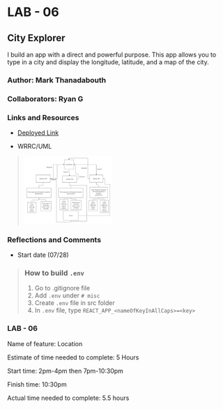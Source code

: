 # LAB - 06

## City Explorer

I build an app with a direct and powerful purpose. This app allows you to type in a city and display the longitude, latitude, and a map of the city.

### Author: Mark Thanadabouth

### Collaborators: Ryan G

### Links and Resources
* [Deployed Link](https://cityexplorermark301n22.netlify.app/)

* WRRC/UML

> <img src="./src/UML_lab6.jpg" alt="UML" width="200"/>

### Reflections and Comments
* Start date (07/28)
> ### How to build ```.env```
> 1. Go to .gitignore file
> 2. Add ```.env``` under ```# misc```
> 3. Create ```.env``` file in src folder
> 4. In ```.env``` file, type ```REACT_APP_<nameOfKeyInAllCaps>=<key>```

### LAB - 06

Name of feature: Location

Estimate of time needed to complete: 5 Hours

Start time: 2pm-4pm then 7pm-10:30pm

Finish time: 10:30pm

Actual time needed to complete: 5.5 hours
